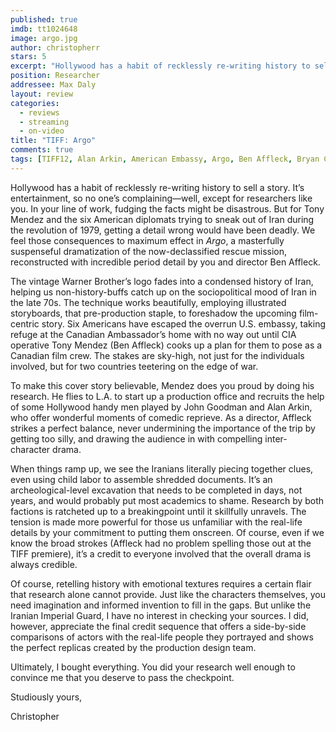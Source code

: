 ```yaml
---
published: true
imdb: tt1024648
image: argo.jpg
author: christopherr
stars: 5 
excerpt: "Hollywood has a habit of recklessly re-writing history to sell a story. It&rsquo;s entertainment, so no one&rsquo;s complaining&mdash;well, except for researchers like you."
position: Researcher
addressee: Max Daly
layout: review
categories:
  - reviews
  - streaming
  - on-video
title: "TIFF: Argo"
comments: true
tags: [TIFF12, Alan Arkin, American Embassy, Argo, Ben Affleck, Bryan Cranston, Festivals, Iran, John Goodmna, Letters, Review, Revolution, Scoot McNairy, TIFF]
---
```

<p>Hollywood has a habit of recklessly re-writing history to sell a story. It&rsquo;s entertainment, so no one&rsquo;s complaining&mdash;well, except for researchers like you. In your line of work, fudging the facts might be disastrous. But for Tony Mendez and the six American diplomats trying to sneak out of Iran during the revolution of 1979, getting a detail wrong would have been deadly. We feel those consequences to maximum effect in <em>Argo</em>, a masterfully suspenseful dramatization of the now-declassified rescue mission, reconstructed with incredible period detail by you and director Ben Affleck.</p>
<p>The vintage Warner Brother&rsquo;s logo fades into a condensed history of Iran, helping us non-history-buffs catch up on the sociopolitical mood of Iran in the late 70s. The technique works beautifully, employing illustrated storyboards, that pre-production staple, to foreshadow the upcoming film-centric story. Six Americans have escaped the overrun U.S. embassy, taking refuge at the Canadian Ambassador&rsquo;s home with no way out until CIA operative Tony Mendez (Ben Affleck) cooks up a plan for them to pose as a Canadian film crew. The stakes are sky-high, not just for the individuals involved, but for two countries teetering on the edge of war.</p>
<p>To make this cover story believable, Mendez does you proud by doing his research. He flies to L.A. to start up a production office and recruits the help of some Hollywood handy men played by John Goodman and Alan Arkin, who offer wonderful moments of comedic reprieve. As a director, Affleck strikes a perfect balance, never undermining the importance of the trip by getting too silly, and drawing the audience in with compelling inter-character drama.</p>
<p>When things ramp up, we see the Iranians literally piecing together clues, even using child labor to assemble shredded documents. It&rsquo;s an archeological-level excavation that needs to be completed in days, not years, and would probably put most academics to shame. Research by both factions is ratcheted up to a breakingpoint until it skillfully unravels. The tension is made more powerful for those us unfamiliar with the real-life details by your commitment to putting them onscreen. Of course, even if we know the broad strokes (Affleck had no problem spelling those out at the TIFF premiere), it&rsquo;s a credit to everyone involved that the overall drama is always credible.</p>
<p>Of course, retelling history with emotional textures requires a certain flair that research alone cannot provide. Just like the characters themselves, you need imagination and informed invention to fill in the gaps. But unlike the Iranian Imperial Guard, I have no interest in checking your sources. I did, however, appreciate the final credit sequence that offers a side-by-side comparisons of actors with the real-life people they portrayed and shows the perfect replicas created by the production design team.</p>
<p>Ultimately, I bought everything. You did your research well enough to convince me that you deserve to pass the checkpoint.</p>
<p>Studiously yours,</p>
<p>Christopher</p>
